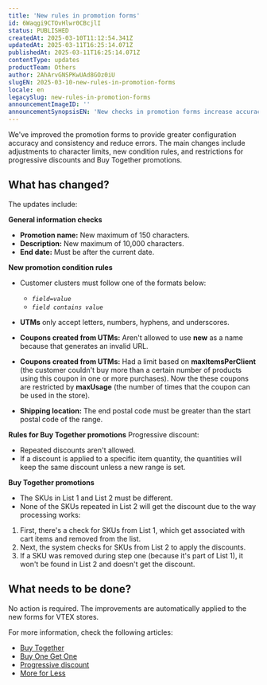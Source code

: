 ```yaml
---
title: 'New rules in promotion forms'
id: 6Waqgi9CTOvHlwr0CBcjlI
status: PUBLISHED
createdAt: 2025-03-10T11:12:54.341Z
updatedAt: 2025-03-11T16:25:14.071Z
publishedAt: 2025-03-11T16:25:14.071Z
contentType: updates
productTeam: Others
author: 2AhArvGNSPKwUAd8GOz0iU
slugEN: 2025-03-10-new-rules-in-promotion-forms
locale: en
legacySlug: new-rules-in-promotion-forms
announcementImageID: ''
announcementSynopsisEN: 'New checks in promotion forms increase accuracy, reduce errors, and result in better rules.'
---
```


We've improved the promotion forms to provide greater configuration accuracy and consistency and reduce errors. The main changes include adjustments to character limits, new condition rules, and restrictions for progressive discounts and Buy Together promotions.

## What has changed?
The updates include:

**General information checks**
- **Promotion name:** New maximum of 150 characters.
- **Description:** New maximum of 10,000 characters.
- **End date:** Must be after the current date.

**New promotion condition rules**
- Customer clusters must follow one of the formats below: 

    - *`field=value`*
    - *`field contains value`*
- **UTMs** only accept letters, numbers, hyphens, and underscores.
- **Coupons created from UTMs:** Aren't allowed to use **new** as a name because that generates an invalid URL.
- **Coupons created from UTMs:** Had a limit based on **maxItemsPerClient** (the customer couldn't buy more than a certain number of products using this coupon in one or more purchases). Now the these coupons are restricted by **maxUsage** (the number of times that the coupon can be used in the store).
- **Shipping location:** The end postal code must be greater than the start postal code of the range.

**Rules for Buy Together promotions**
Progressive discount:

- Repeated discounts aren't allowed.
- If a discount is applied to a specific item quantity, the quantities will keep the same discount unless a new range is set.

**Buy Together promotions**
- The SKUs in List 1 and List 2 must be different.
- None of the SKUs repeated in List 2 will get the discount due to the way processing works:

1. First, there's a check for SKUs from List 1, which get associated with cart items and removed from the list.
2. Next, the system checks for SKUs from List 2 to apply the discounts.
3. If a SKU was removed during step one (because it's part of List 1), it won't be found in List 2 and doesn't get the discount.

## What needs to be done?
No action is required. The improvements are automatically applied to the new forms for VTEX stores.

For more information, check the following articles:

- [Buy Together](/en/tutorial/compre-junto--tutorials_323)
- [Buy One Get One](/en/tutorial/compre-e-ganhe--tutorials_322)
- [Progressive discount](/en/tutorial/desconto-progressivo--tutorials_324)
- [More for Less](/en/tutorial/leve-mais-por-menos--tutorials_325)

